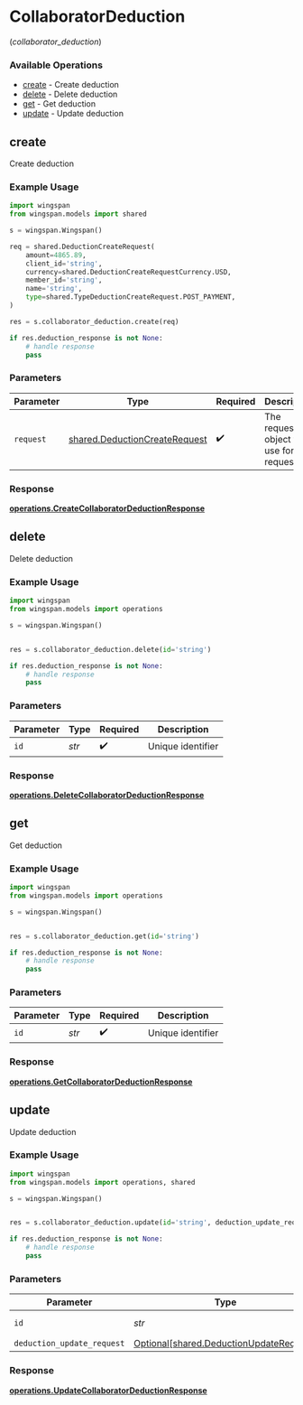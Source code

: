 # CollaboratorDeduction
(*collaborator_deduction*)

### Available Operations

* [create](#create) - Create deduction
* [delete](#delete) - Delete deduction
* [get](#get) - Get deduction
* [update](#update) - Update deduction

## create

Create deduction

### Example Usage

```python
import wingspan
from wingspan.models import shared

s = wingspan.Wingspan()

req = shared.DeductionCreateRequest(
    amount=4865.89,
    client_id='string',
    currency=shared.DeductionCreateRequestCurrency.USD,
    member_id='string',
    name='string',
    type=shared.TypeDeductionCreateRequest.POST_PAYMENT,
)

res = s.collaborator_deduction.create(req)

if res.deduction_response is not None:
    # handle response
    pass
```

### Parameters

| Parameter                                                                      | Type                                                                           | Required                                                                       | Description                                                                    |
| ------------------------------------------------------------------------------ | ------------------------------------------------------------------------------ | ------------------------------------------------------------------------------ | ------------------------------------------------------------------------------ |
| `request`                                                                      | [shared.DeductionCreateRequest](../../models/shared/deductioncreaterequest.md) | :heavy_check_mark:                                                             | The request object to use for the request.                                     |


### Response

**[operations.CreateCollaboratorDeductionResponse](../../models/operations/createcollaboratordeductionresponse.md)**


## delete

Delete deduction

### Example Usage

```python
import wingspan
from wingspan.models import operations

s = wingspan.Wingspan()


res = s.collaborator_deduction.delete(id='string')

if res.deduction_response is not None:
    # handle response
    pass
```

### Parameters

| Parameter          | Type               | Required           | Description        |
| ------------------ | ------------------ | ------------------ | ------------------ |
| `id`               | *str*              | :heavy_check_mark: | Unique identifier  |


### Response

**[operations.DeleteCollaboratorDeductionResponse](../../models/operations/deletecollaboratordeductionresponse.md)**


## get

Get deduction

### Example Usage

```python
import wingspan
from wingspan.models import operations

s = wingspan.Wingspan()


res = s.collaborator_deduction.get(id='string')

if res.deduction_response is not None:
    # handle response
    pass
```

### Parameters

| Parameter          | Type               | Required           | Description        |
| ------------------ | ------------------ | ------------------ | ------------------ |
| `id`               | *str*              | :heavy_check_mark: | Unique identifier  |


### Response

**[operations.GetCollaboratorDeductionResponse](../../models/operations/getcollaboratordeductionresponse.md)**


## update

Update deduction

### Example Usage

```python
import wingspan
from wingspan.models import operations, shared

s = wingspan.Wingspan()


res = s.collaborator_deduction.update(id='string', deduction_update_request=shared.DeductionUpdateRequest())

if res.deduction_response is not None:
    # handle response
    pass
```

### Parameters

| Parameter                                                                                | Type                                                                                     | Required                                                                                 | Description                                                                              |
| ---------------------------------------------------------------------------------------- | ---------------------------------------------------------------------------------------- | ---------------------------------------------------------------------------------------- | ---------------------------------------------------------------------------------------- |
| `id`                                                                                     | *str*                                                                                    | :heavy_check_mark:                                                                       | Unique identifier                                                                        |
| `deduction_update_request`                                                               | [Optional[shared.DeductionUpdateRequest]](../../models/shared/deductionupdaterequest.md) | :heavy_minus_sign:                                                                       | N/A                                                                                      |


### Response

**[operations.UpdateCollaboratorDeductionResponse](../../models/operations/updatecollaboratordeductionresponse.md)**

